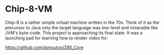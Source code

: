 # Chip-8-VM
Chip-8 is a rather simple virtual machine written in the 70s. Think of it as the precursor to Java only the target language was low-level and miserable like JVM's byte-code.
This project is approaching its final state. It was a launching pad for learning how to render video for:

https://github.com/ismouton/Z80_Core
